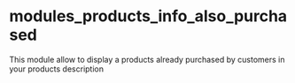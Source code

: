 # modules_products_info_also_purchased
This module allow to display a products already purchased by customers in your products description
